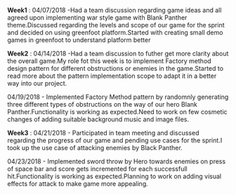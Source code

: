 **Week1** : 04/07/2018 -Had a team discussion regarding game ideas and all agreed upon implementing war style game with Blank Panther theme.Discussed regarding the levels and scope of our game for the sprint and decided on using greenfoot platform.Started with creating small demo games in greenfoot to understand platform better


**Week2** : 04/14/2018 -Had a team discussion to futher get more clarity about the overall game.My role fot this week is to implement Factory method design pattern for different obstructions or enemies in the game.Started to read more about the pattern implementation scope to adapt it in a better way into our project.

04/19/2018 - Implemented Factory Method pattern by randomnly generating three different types of obstructions on the way of our hero Blank Panther.Functionality is working as expected.Need to work on few cosmetic changes of adding suitable background music and image files.

**Week3** : 04/21/2018 - Participated in team meeting and discussed regarding the progress of our game and pending use cases for the sprint.I took up the use case of attacking enemies by Black Panther.

04/23/2018 - Implemented sword throw by Hero towards enemies on press of space bar and score gets incremented for each successfull hit.Functionality is working as expected.Planning to work on adding visual effects for attack to make game more appealing.

